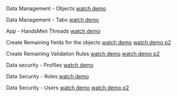Data Management - Objects
[watch demo](https://drive.google.com/file/d/1XpNtB18yEKwqtmuVeh5nrpa9kOuRFA0Q/view?usp=drive_link)

Data Management - Tabs
[watch demo](https://drive.google.com/file/d/1OG3GTlhKx3VTX6nE69ySLFfX7eNrQtOw/view?usp=drive_link)

App - HandsMen Threads
[watch demo](https://drive.google.com/file/d/1uO4ISc_8mj9r7fQYefObmzCcbX6ZYLtb/view?usp=drive_link)

Create Remaining fields for the objects
[watch demo](https://drive.google.com/file/d/15Zg5g-vcfe9aHGKljURWe2AbMRfqTwXv/view?usp=drive_link)
[watch demo p2](https://drive.google.com/file/d/1-c3aTGT_CeEgn73HZWZGZni-7NcjeqoZ/view?usp=drive_link)

Create Remaining Validation Rules
[watch demo](https://drive.google.com/file/d/1P1QydG-KioyQ-b1MvFhHmRxsIXUJkNj0/view?usp=drive_link)
[watch demo p2](https://drive.google.com/file/d/18-6UZocXaOSRMo1Jk9TvGQPulItHjGC-/view?usp=drive_link)

Data security - Profiles
[watch demo](https://drive.google.com/file/d/1nh6cdabPtAk5obqarkwajRey_QUyGN_R/view?usp=drive_link)

Data Security - Roles
[watch demo](https://drive.google.com/file/d/1Ci5Nyuewug9pGhJjlcUhGxeZJLLUU4vx/view?usp=drive_link)

Data Security - Users
[watch demo](https://drive.google.com/file/d/1_Pt4SI-g7JOdBehypBW-I9LKmYU55hUd/view?usp=drive_link)
[watch demo p2 ](https://drive.google.com/file/d/1Z_4qCuOGrcMIvFy5BWwcL0rZWBNgnzaV/view?usp=drive_link)
